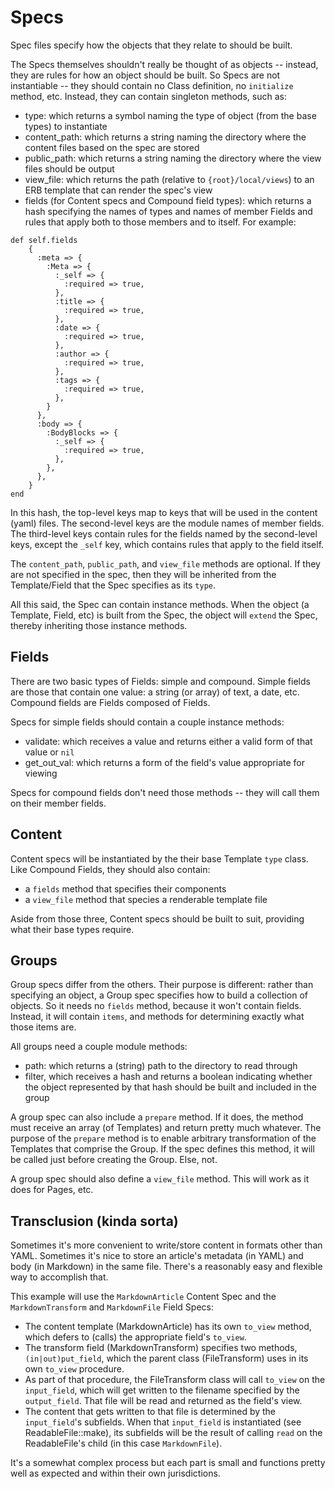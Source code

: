 # Specs

Spec files specify how the objects that they relate to should be built.

The Specs themselves shouldn't really be thought of as objects -- instead, they are rules for how an object should be built. So Specs are not instantiable -- they should contain no Class definition, no `initialize` method, etc. Instead, they can contain singleton methods, such as:
- type: which returns a symbol naming the type of object (from the base types) to instantiate
- content_path: which returns a string naming the directory where the content files based on the spec are stored
- public_path: which returns a string naming the directory where the view files should be output
- view_file: which returns the path (relative to `{root}/local/views`) to an ERB template that can render the spec's view
- fields (for Content specs and Compound field types): which returns a hash specifying the names of types and names of member Fields and rules that apply both to those members and to itself. For example:
```
def self.fields
    {
      :meta => {
        :Meta => {
          :_self => {
            :required => true,
          },
          :title => {
            :required => true,
          },
          :date => {
            :required => true,
          },
          :author => {
            :required => true,
          },
          :tags => {
            :required => true,
          },
        }
      },
      :body => {
        :BodyBlocks => {
          :_self => {
            :required => true,
          },
        },
      },
    }
end
```

In this hash, the top-level keys map to keys that will be used in the content (yaml) files. The second-level keys are the module names of member fields. The third-level keys contain rules for the fields named by the second-level keys, except the `_self` key, which contains rules that apply to the field itself.

The `content_path`, `public_path`, and `view_file` methods are optional. If they are not specified in the spec, then they will be inherited from the Template/Field that the Spec specifies as its `type`.

All this said, the Spec can contain instance methods. When the object (a Template, Field, etc) is built from the Spec, the object will `extend` the Spec, thereby inheriting those instance methods.


## Fields

There are two basic types of Fields: simple and compound. Simple fields are those that contain one value: a string (or array) of text, a date, etc. Compound fields are Fields composed of Fields.

Specs for simple fields should contain a couple instance methods:
- validate: which receives a value and returns either a valid form of that value or `nil`
- get_out_val: which returns a form of the field's value appropriate for viewing

Specs for compound fields don't need those methods -- they will call them on their member fields.


## Content

Content specs will be instantiated by the their base Template `type` class. Like Compound Fields, they should also contain:
- a `fields` method that specifies their components
- a `view_file` method that species a renderable template file

Aside from those three, Content specs should be built to suit, providing what their base types require.


## Groups

Group specs differ from the others. Their purpose is different: rather than specifying an object, a Group spec specifies how to build a collection of objects. So it needs no `fields` method, because it won't contain fields. Instead, it will contain `items`, and methods for determining exactly what those items are.

All groups need a couple module methods:
- path: which returns a (string) path to the directory to read through
- filter, which receives a hash and returns a boolean indicating whether the object represented by that hash should be built and included in the group

A group spec can also include a `prepare` method. If it does, the method must receive an array (of Templates) and return pretty much whatever. The purpose of the `prepare` method is to enable arbitrary transformation of the Templates that comprise the Group. If the spec defines this method, it will be called just before creating the Group. Else, not.

A group spec should also define a `view_file` method. This will work as it does for Pages, etc.


## Transclusion (kinda sorta)

Sometimes it's more convenient to write/store content in formats other than YAML. Sometimes it's nice to store an article's metadata (in YAML) and body (in Markdown) in the same file. There's a reasonably easy and flexible way to accomplish that.

This example will use the `MarkdownArticle` Content Spec and the `MarkdownTransform` and `MarkdownFile` Field Specs:
- The content template (MarkdownArticle) has its own `to_view` method, which defers to (calls) the appropriate field's `to_view`.
- The transform field (MarkdownTransform) specifies two methods, `(in|out)put_field`, which the parent class (FileTransform) uses in its own `to_view` procedure.
- As part of that procedure, the FileTransform class will call `to_view` on the `input_field`, which will get written to the filename specified by the `output_field`. That file will be read and returned as the field's view.
- The content that gets written to that file is determined by the `input_field`'s subfields. When that `input_field` is instantiated (see ReadableFile::make), its subfields will be the result of calling `read` on the ReadableFile's child (in this case `MarkdownFile`).

It's a somewhat complex process but each part is small and functions pretty well as expected and within their own jurisdictions.
